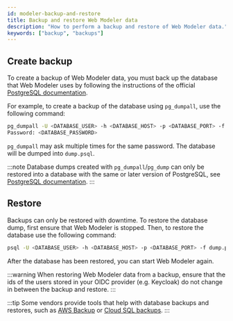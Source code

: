 ```yaml
---
id: modeler-backup-and-restore
title: Backup and restore Web Modeler data
description: "How to perform a backup and restore of Web Modeler data."
keywords: ["backup", "backups"]
---
```


## Create backup

To create a backup of Web Modeler data, you must back up the database that Web Modeler uses by following the instructions of the official [PostgreSQL documentation](https://www.postgresql.org/docs/current/backup-dump.html).

For example, to create a backup of the database using `pg_dumpall`, use the following command:

```bash
pg_dumpall -U <DATABASE_USER> -h <DATABASE_HOST> -p <DATABASE_PORT> -f dump.psql --quote-all-identifiers
Password: <DATABASE_PASSWORD>
```

`pg_dumpall` may ask multiple times for the same password.
The database will be dumped into `dump.psql`.

:::note
Database dumps created with `pg_dumpall`/`pg_dump` can only be restored into a database with the same or later version of PostgreSQL, see [PostgreSQL documentation](https://www.postgresql.org/docs/current/app-pgdump.html#PG-DUMP-NOTES).
:::

## Restore

Backups can only be restored with downtime.
To restore the database dump, first ensure that Web Modeler is stopped.
Then, to restore the database use the following command:

```bash
psql -U <DATABASE_USER> -h <DATABASE_HOST> -p <DATABASE_PORT> -f dump.psql <DATABASE_NAME>
```

After the database has been restored, you can start Web Modeler again.

:::warning
When restoring Web Modeler data from a backup, ensure that the ids of the users stored in your OIDC provider (e.g. Keycloak) do not change in between the backup and restore.
:::

:::tip
Some vendors provide tools that help with database backups and restores, such as [AWS Backup](https://aws.amazon.com/getting-started/hands-on/amazon-rds-backup-restore-using-aws-backup/) or [Cloud SQL backups](https://cloud.google.com/sql/docs/postgres/backup-recovery/backups).
:::

